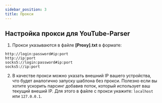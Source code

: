 ```yaml
---
sidebar_position: 3
title: Прокси
---
```


## Настройка прокси для YouTube-Parser

1. Прокси указываются в файле **[Proxy].txt** в формате:

```
http://login:password#ip:port
http://ip:port
socks5://login:password#ip:port
socks5://ip:port
```

2. В качестве прокси можно указать внешний IP вашего устройства, что будет аналогично запуску шаблона без прокси. Полезно если вы хотите ускорить парсинг добавив поток, который использует ваш текущий внеший IP. Для этого в файле с прокси укажите: `localhost` или `127.0.0.1`.
